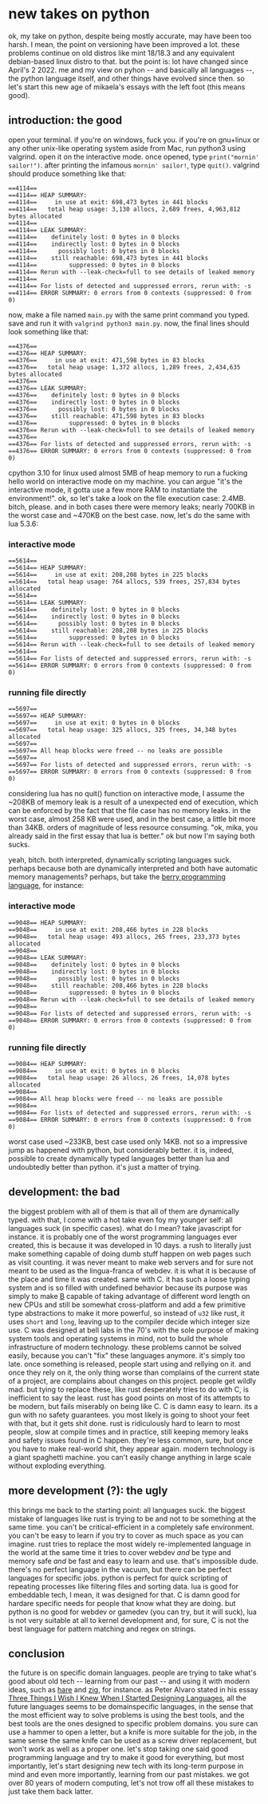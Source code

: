 # new takes on python
ok, my take on python, despite being mostly accurate, may have been too harsh. I mean, the point on versioning have been improved a lot. these problems continue on old distros like mint 18/18.3 and any equivalent debian-based linux distro to that. but the point is: lot have changed since April's 2 2022. me and my view on pyhon -- and basically all languages --, the python language itself, and other things have evolved since then. so let's start this new age of mikaela's essays with the left foot (this means good).

## introduction: the good
open your terminal. if you're on windows, fuck you. if you're on gnu+linux or any other unix-like operating system aside from Mac, run python3 using valgrind. open it on the interactive mode. once opened, type `print("mornin' sailor!")`. after printing the infamous `mornin' sailor!`, type `quit()`. valgrind should produce something like that:
```
==4114== 
==4114== HEAP SUMMARY:
==4114==     in use at exit: 698,473 bytes in 441 blocks
==4114==   total heap usage: 3,130 allocs, 2,689 frees, 4,963,812 bytes allocated
==4114== 
==4114== LEAK SUMMARY:
==4114==    definitely lost: 0 bytes in 0 blocks
==4114==    indirectly lost: 0 bytes in 0 blocks
==4114==      possibly lost: 0 bytes in 0 blocks
==4114==    still reachable: 698,473 bytes in 441 blocks
==4114==         suppressed: 0 bytes in 0 blocks
==4114== Rerun with --leak-check=full to see details of leaked memory
==4114== 
==4114== For lists of detected and suppressed errors, rerun with: -s
==4114== ERROR SUMMARY: 0 errors from 0 contexts (suppressed: 0 from 0)
```
now, make a file named `main.py` with the same print command you typed. save and run it with `valgrind python3 main.py`. now, the final lines should look something like that:
```
==4376==
==4376== HEAP SUMMARY:
==4376==     in use at exit: 471,598 bytes in 83 blocks
==4376==   total heap usage: 1,372 allocs, 1,289 frees, 2,434,635 bytes allocated
==4376== 
==4376== LEAK SUMMARY:
==4376==    definitely lost: 0 bytes in 0 blocks
==4376==    indirectly lost: 0 bytes in 0 blocks
==4376==      possibly lost: 0 bytes in 0 blocks
==4376==    still reachable: 471,598 bytes in 83 blocks
==4376==         suppressed: 0 bytes in 0 blocks
==4376== Rerun with --leak-check=full to see details of leaked memory
==4376== 
==4376== For lists of detected and suppressed errors, rerun with: -s
==4376== ERROR SUMMARY: 0 errors from 0 contexts (suppressed: 0 from 0)
```
cpython 3.10 for linux used almost 5MB of heap memory to run a fucking hello world on interactive mode on my machine. you can argue "it's the interactive mode, it gotta use a few more RAM to instantiate the environment!". ok, so let's take a look on the file execution case: 2.4MB. bitch, please. and in both cases there were memory leaks; nearly 700KB in the worst case and ~470KB on the best case. now, let's do the same with lua 5.3.6:

### interactive mode
```
==5614== 
==5614== HEAP SUMMARY:
==5614==     in use at exit: 208,208 bytes in 225 blocks
==5614==   total heap usage: 764 allocs, 539 frees, 257,834 bytes allocated
==5614== 
==5614== LEAK SUMMARY:
==5614==    definitely lost: 0 bytes in 0 blocks
==5614==    indirectly lost: 0 bytes in 0 blocks
==5614==      possibly lost: 0 bytes in 0 blocks
==5614==    still reachable: 208,208 bytes in 225 blocks
==5614==         suppressed: 0 bytes in 0 blocks
==5614== Rerun with --leak-check=full to see details of leaked memory
==5614== 
==5614== For lists of detected and suppressed errors, rerun with: -s
==5614== ERROR SUMMARY: 0 errors from 0 contexts (suppressed: 0 from 0)
```
### running file directly
```
==5697== 
==5697== HEAP SUMMARY:
==5697==     in use at exit: 0 bytes in 0 blocks
==5697==   total heap usage: 325 allocs, 325 frees, 34,348 bytes allocated
==5697== 
==5697== All heap blocks were freed -- no leaks are possible
==5697== 
==5697== For lists of detected and suppressed errors, rerun with: -s
==5697== ERROR SUMMARY: 0 errors from 0 contexts (suppressed: 0 from 0)
```
considering lua has no quit() function on interactive mode, I assume the ~208KB of memory leak is a result of a unexpected end of execution, which can be enforced by the fact that the file case has no memory leaks. in the worst case, almost 258 KB were used, and in the best case, a little bit more than 34KB. orders of magnitude of less resource consuming. "ok, mika, you already said in the first essay that lua is better." ok but now I'm saying both sucks.

yeah, bitch. both interpreted, dynamically scripting languages suck. perhaps because both are dynamically interpreted and both have automatic memory managements? perhaps, but take the [berry programming language](https://berry-lang.github.io/), for instance:
### interactive mode
```
==9048== HEAP SUMMARY:
==9048==     in use at exit: 208,466 bytes in 228 blocks
==9048==   total heap usage: 493 allocs, 265 frees, 233,373 bytes allocated
==9048== 
==9048== LEAK SUMMARY:
==9048==    definitely lost: 0 bytes in 0 blocks
==9048==    indirectly lost: 0 bytes in 0 blocks
==9048==      possibly lost: 0 bytes in 0 blocks
==9048==    still reachable: 208,466 bytes in 228 blocks
==9048==         suppressed: 0 bytes in 0 blocks
==9048== Rerun with --leak-check=full to see details of leaked memory
==9048== 
==9048== For lists of detected and suppressed errors, rerun with: -s
==9048== ERROR SUMMARY: 0 errors from 0 contexts (suppressed: 0 from 0)
```
### running file directly
```
==9084== HEAP SUMMARY:
==9084==     in use at exit: 0 bytes in 0 blocks
==9084==   total heap usage: 26 allocs, 26 frees, 14,078 bytes allocated
==9084== 
==9084== All heap blocks were freed -- no leaks are possible
==9084== 
==9084== For lists of detected and suppressed errors, rerun with: -s
==9084== ERROR SUMMARY: 0 errors from 0 contexts (suppressed: 0 from 0)
```
worst case used ~233KB, best case used only 14KB. not so a impressive jump as happened with python, but considerably better. it is, indeed, possible to create dynamically typed languages better than lua and undoubtedly better than python. it's just a matter of trying.

## development: the bad
the biggest problem with all of them is that all of them are dynamically typed. with that, I come with a hot take even foy my younger self: all languages suck (in specific cases). what do I mean? take javascript for instance. it is probably one of the worst programming languages ever created, this is because it was developed in 10 days. a rush to literally just make something capable of doing dumb stuff happen on web pages such as visit counting. it was never meant to make web servers and for sure not meant to be used as the lingua-franca of webdev. it is what it is because of the place and time it was created. same with C. it has such a loose typing system and is so filled with undefined behavior because its purpose was simply to make [B][0] capable of taking advantage of different word length on new CPUs and still be somewhat cross-platform and add a few primitive type abstractions to make it more powerful, so instead of `u32` like rust, it uses `short` and `long`, leaving up to the compiler decide which integer size use. C was designed at bell labs in the 70's with the sole purpose of making system tools and operating systems in mind, not to build the whole infrastructure of modern technology. these problems cannot be solved easily, because you can't "fix" these languages anymore. it's simply too late. once something is released, people start using and rellying on it. and once they rely on it, the only thing worse than complains of the current state of a project, are complains about changes on this project. people get wildly mad. but tying to replace these, like rust desperately tries to do with C, is inefficient to say the least. rust has good points on most of its attempts to be modern, but fails miserably on being like C. C is damn easy to learn. its a gun with no safety guarantees. you most likely is going to shoot your feet with that, but it gets shit done. rust is ridiculously hard to learn to most people, slow at compile times and in practice, still keeping memory leaks and safety issues found in C happen. they're less common, sure, but once you have to make real-world shit, they appear again. modern technology is a giant spaghetti machine. you can't easily change anything in large scale without exploding everything.

[0]: <https://en.wikipedia.org/wiki/B_(programming_language)>

## more development (?): the ugly
this brings me back to the starting point: all languages suck. the biggest mistake of languages like rust is trying to be and not to be something at the same time. you can't be critical-efficient in a completely safe environment. you can't be easy to learn if you try to cover as much space as you can imagine. rust tries to replace the most widely re-implemented language in the world at the same time it tries to cover webdev _and_ be type and memory safe _and_ be fast and easy to learn and use. that's impossible dude. there's no perfect language in the vacuum, but there can be perfect languages for specific jobs. python is perfect for quick scripting of repeating processes like filtering files and sorting data. lua is good for embeddable tech, I mean, it was designed for that. C is damn good for hardare specific needs for people that know what they are doing. but python is no good for webdev or gamedev (you can try, but it will suck), lua is not very suitable at all to kernel development and, for sure, C is not the best language for pattern matching and regex on strings.

## conclusion
the future is on specific domain languages. people are trying to take what's good about old tech -- learning from our past -- and using it with modern ideas, such as [hare](https://harelang.org) and [zig](https://ziglang.org), for instance. as Peter Alvaro stated in his essay [Three Things I Wish I Knew When I Started Designing Languages](https://www.youtube.com/watch?v=oa0qq75i9oc&t=525), all the future languages seems to be domainspecific languages, in the sense that the most efficient way to solve problems is using the best tools, and the best tools are the ones designed to specific problem domains. you sure can use a hammer to open a letter, but a knife is more suitable for the job, in the same sense the same knife can be used as a screw driver replacement, but won't work as well as a proper one. let's stop taking one said good programming language and try to make it good for everything, but most importantly, let's start designing new tech with its long-term purpose in mind and even more importantly, learning from our past mistakes. we got over 80 years of modern computing, let's not trow off all these mistakes to just take them back latter.